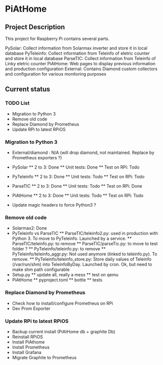 # PiAtHome

## Project Description
This project for Raspberry Pi contains several parts.

PySolar: Collect information from Solarmax inverter and store it in local database
PyTeleinfo: Collect information from Teleinfo of eletric counter and store it in local database
ParseTIC: Collect information from Teleinfo of Linky eletric counter
PiAtHome: Web pages to display previous information and production configuration
External: Contains Diamond custom collectors and configuration for various monitoring purposes

## Current status
### TODO List
* Migration to Python 3
* Remove old code
* Replace Diamond by Prometheus
* Update RPi to latest RPiOS

### Migration to Python 3
* External/diamond : N/A (will drop diamond, not maintained. Replace by Prometheus exporters ?)

* PySolar
** 2 to 3: Done
** Unit tests: Done
** Test on RPi: Todo

* PyTeleinfo
** 2 to 3: Done
** Unit tests: Todo
** Test on RPi: Todo

* ParseTIC
** 2 to 3: Done
** Unit tests: Todo
** Test on RPi: Done

* PiAtHome
** 2 to 3: Done
** Unit tests: Todo
** Test on RPi: Todo

* Update magic headers to force Python3 ?

### Remove old code
* Solarmax2: Done
* PyTeleinfo vs ParseTIC
** ParseTIC/teleinfo2.py: used in production with Python 3. To move to PyTeleinfo. Launched by a service.
** ParseTIC/teleinfo.py: to remove
** ParseTIC/parseTic.py: to move to test folder ?
** PyTeleinfo/teleinfo.py: to remove
** PyTeleinfo/teleinfo_aggr.py: Not used anymore (linked to teleinfo.py). To remove.
** PyTeleinfo/teleinfo_store.py: Store daily values of Teleinfo (/var/run/shm) into TeleinfoByDay. Launched by cron. Ok, but need to make shm path configurable
* Setup.py
** update all, really a mess
** test on qemu
* PiAtHome
** pyproject.toml
** bottle
** tests


### Replace Diamond by Prometheus
* Check how to install/configure Prometheus on RPi
* Dev Prom Exporter

### Update RPi to latest RPiOS
* Backup current install (PiAtHome db + graphite Db)
* Reinstall RPiOS
* Install PiAthome
* Install Prometheus
* Install Grafana
* Migrate Graphite to Prometheus
